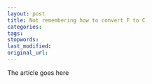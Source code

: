 ```yaml
---
layout: post
title: Not remembering how to convert F to C
categories:
tags:
stopwords:
last_modified:
original_url: 
---
```


The article goes here

